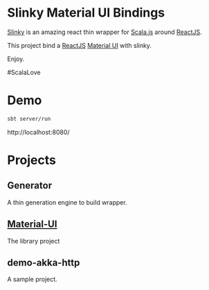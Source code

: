# Slinky Material UI Bindings

[Slinky](https://slinky.dev) is an amazing react thin wrapper for [Scala.js](https://www.scala-js.org) around [ReactJS](https://reactjs.org/).

This project bind a [ReactJS](https://reactjs.org/) [Material UI](https://material-ui.com/) with slinky.

Enjoy.

#ScalaLove

# Demo

```bash
sbt server/run
```

http://localhost:8080/


# Projects

## Generator 

A thin generation engine to build wrapper.

## [Material-UI](material-ui)

The library project


## demo-akka-http

A sample project.

